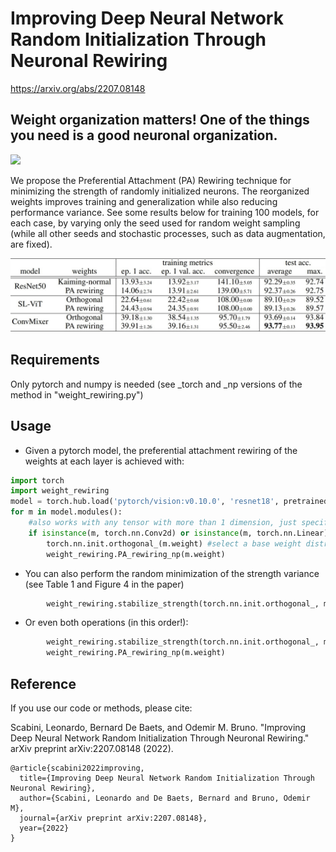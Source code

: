 # Improving Deep Neural Network Random Initialization Through Neuronal Rewiring

https://arxiv.org/abs/2207.08148

## Weight organization matters! One of the things you need is a good neuronal organization.

![](https://github.com/scabini/network_science_weights/blob/main/rewiring_video.gif)

We propose the Preferential Attachment (PA) Rewiring technique for minimizing the strength of randomly initialized neurons. The reorganized weights improves training and generalization while also reducing performance variance. See some results below for training 100 models, for each case, by varying only the seed used for random weight sampling (while all other seeds and stochastic processes, such as data augmentation, are fixed).

<p align="center">
    <img src="some_results.jpg">
</p>


## Requirements

Only pytorch and numpy is needed (see _torch and _np versions of the method in "weight_rewiring.py")

## Usage

- Given a pytorch model, the preferential attachment rewiring of the weights at each layer is achieved with:

```python
import torch
import weight_rewiring
model = torch.hub.load('pytorch/vision:v0.10.0', 'resnet18', pretrained=False, verbose =False)
for m in model.modules():
    #also works with any tensor with more than 1 dimension, just specify it here
    if isinstance(m, torch.nn.Conv2d) or isinstance(m, torch.nn.Linear): 
        torch.nn.init.orthogonal_(m.weight) #select a base weight distribution
        weight_rewiring.PA_rewiring_np(m.weight)
```

- You can also perform the random minimization of the strength variance (see Table 1 and Figure 4 in the paper)

```python
        weight_rewiring.stabilize_strength(torch.nn.init.orthogonal_, m.weight)
```

- Or even both operations (in this order!):

```python
        weight_rewiring.stabilize_strength(torch.nn.init.orthogonal_, m.weight)
        weight_rewiring.PA_rewiring_np(m.weight)
```

## Reference

If you use our code or methods, please cite:

Scabini, Leonardo, Bernard De Baets, and Odemir M. Bruno. "Improving Deep Neural Network Random Initialization Through Neuronal Rewiring." arXiv preprint arXiv:2207.08148 (2022).

```
@article{scabini2022improving,
  title={Improving Deep Neural Network Random Initialization Through Neuronal Rewiring},
  author={Scabini, Leonardo and De Baets, Bernard and Bruno, Odemir M},
  journal={arXiv preprint arXiv:2207.08148},
  year={2022}
}
```   
